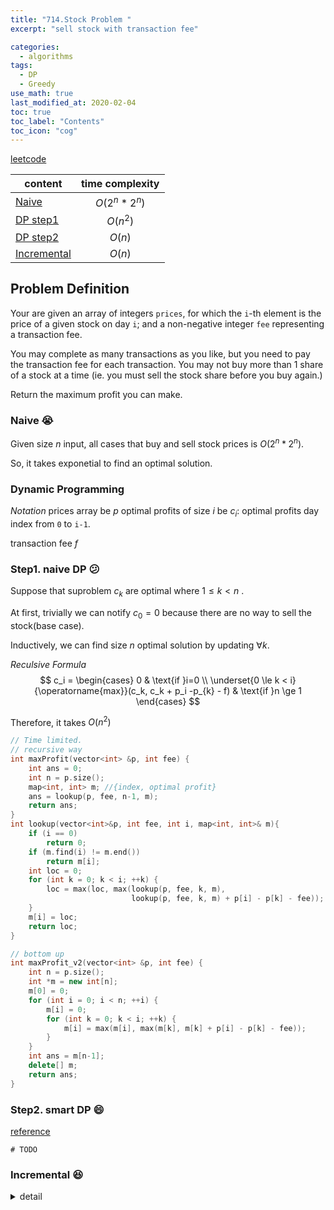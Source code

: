 ```yaml
---
title: "714.Stock Problem "
excerpt: "sell stock with transaction fee" 

categories:
  - algorithms
tags:
  - DP
  - Greedy
use_math: true
last_modified_at: 2020-02-04
toc: true
toc_label: "Contents"
toc_icon: "cog"
---
```


[leetcode](https://leetcode.com/problems/best-time-to-buy-and-sell-stock-with-transaction-fee/)

| content                                 | time complexity |
| --------------------------------------- | :-------------: |
| [Naive](#Naive-:sob:)                   |  $O(2^n*2^n)$   |
| [DP step1](#Step1.-naive-DP-:confused:) |    $O(n^2)$     |
| [DP step2](#Step2.-smart-DP-:smile:)    |     $O(n)$      |
| [Incremental](#Incremental-:satisfied:) |     $O(n)$      |



## Problem Definition

Your are given an array of integers `prices`, for which the `i`-th element is the price of a given stock on day `i`; and a non-negative integer `fee` representing a transaction fee.

You may complete as many transactions as you like, but you need to pay the transaction fee for each transaction. You may not buy more than 1 share of a stock at a time (ie. you must sell the stock share before you buy again.)

Return the maximum profit you can make.



### Naive :sob:

Given size $n$ input, all cases that buy and sell stock prices is $O(2^n*2^n)$.

So, it takes exponetial to find an optimal solution.



### Dynamic Programming 

*Notation*
prices array be $p$
optimal profits of size $i$ be $c_i$: optimal profits day index from `0` to `i-1`. 

transaction fee $f$

### Step1. naive DP :confused:

Suppose that suproblem $c_k$ are optimal where $1 \le k <n$ .

At first, trivially we can notify $c_0 = 0$ because there are no way to sell the stock(base case).

Inductively, we can find size $n$ optimal solution by updating  $\forall k$.

*Reculsive Formula*
$$
c_i = 
\begin{cases}
0 & \text{if }i=0 \\
\underset{0 \le k < i}{\operatorname{max}}(c_k, c_k + p_i -p_{k} - f) & \text{if }n \ge 1
\end{cases}
$$

Therefore, it takes $O(n^2)$

```c++
// Time limited.
// recursive way
int maxProfit(vector<int> &p, int fee) {
    int ans = 0;
    int n = p.size();
    map<int, int> m; //{index, optimal profit}
    ans = lookup(p, fee, n-1, m);
    return ans;
}
int lookup(vector<int>&p, int fee, int i, map<int, int>& m){
    if (i == 0)
        return 0;
    if (m.find(i) != m.end())
        return m[i];
    int loc = 0;
    for (int k = 0; k < i; ++k) {
        loc = max(loc, max(lookup(p, fee, k, m),
                           lookup(p, fee, k, m) + p[i] - p[k] - fee));
    }
    m[i] = loc;
    return loc;
}

// bottom up
int maxProfit_v2(vector<int> &p, int fee) {
    int n = p.size();
    int *m = new int[n];
    m[0] = 0;
    for (int i = 0; i < n; ++i) {
        m[i] = 0;
        for (int k = 0; k < i; ++k) {
            m[i] = max(m[i], max(m[k], m[k] + p[i] - p[k] - fee));
        }
    }
    int ans = m[n-1];
    delete[] m;
    return ans;
}
```



### Step2. smart DP :smile:

[reference](https://leetcode.com/problems/best-time-to-buy-and-sell-stock-with-transaction-fee/discuss/108871/2-solutions-2-states-DP-solutions-clear-explanation!)

`# TODO`



### Incremental :satisfied:

<details> <summary> detail </summary> <p> When updating k in [1, n), if transaction margin is good, do it! <br>
By keeping(possibly buying) a minimum price for each iteration, if margin is good, the transaction is one of the optimal solution. so, sell the stock, and update minimum price to prevent rising the stock continuously(in this situation, update the minimum price considering offset fee. To be more specific, let minimum price be current price - fee).<br>
for example, given a fee 1, if a sequence of price is that 0, 2, 4, ... <br>
the ans = 0 + 2 - 0 - 1 + 4 - (2 - 1) - 1 = 4 - 1 = 3!
Look at this picture in order to capture the principal intuitively!<br> 

```c++
int maxProfit_v3(vector<int> &p, int fee) {
    int n = p.size();
    if (n < 1) {
        return 0;
    }
    int ans = 0; // total profits.
    int min_p = p[0]; // keep the first stock.
    for (int i = 0; i < n; i++) {
        if (p[i] < min_p)
            min_p = p[i]; // keep a minimum price incrementally.
        else if (p[i] > min_p + fee) { // if margin is good.
            ans += (p[i] - min_p - fee); // buy the stored min_p, sell it.
            min_p = p[i] - fee; // update minimum price to offset fee.
        }
    }
    return ans;
}
```



